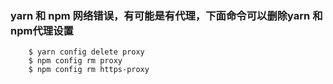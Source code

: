 ### yarn 和 npm 网络错误，有可能是有代理，下面命令可以删除yarn 和 npm代理设置
```
    $ yarn config delete proxy
    $ npm config rm proxy
    $ npm config rm https-proxy
```
